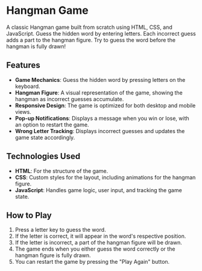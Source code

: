 # Hangman Game

A classic Hangman game built from scratch using HTML, CSS, and JavaScript. Guess the hidden word by entering letters. Each incorrect guess adds a part to the hangman figure. Try to guess the word before the hangman is fully drawn!

## Features
- **Game Mechanics**: Guess the hidden word by pressing letters on the keyboard.
- **Hangman Figure**: A visual representation of the game, showing the hangman as incorrect guesses accumulate.
- **Responsive Design**: The game is optimized for both desktop and mobile views.
- **Pop-up Notifications**: Displays a message when you win or lose, with an option to restart the game.
- **Wrong Letter Tracking**: Displays incorrect guesses and updates the game state accordingly.

## Technologies Used
- **HTML**: For the structure of the game.
- **CSS**: Custom styles for the layout, including animations for the hangman figure.
- **JavaScript**: Handles game logic, user input, and tracking the game state.

## How to Play
1. Press a letter key to guess the word.
2. If the letter is correct, it will appear in the word's respective position.
3. If the letter is incorrect, a part of the hangman figure will be drawn.
4. The game ends when you either guess the word correctly or the hangman figure is fully drawn.
5. You can restart the game by pressing the "Play Again" button.
